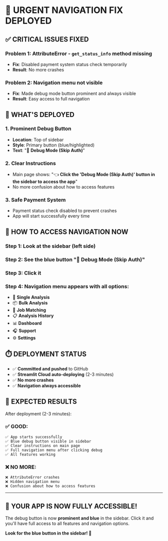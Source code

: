 # 🚨 URGENT NAVIGATION FIX DEPLOYED

## ✅ **CRITICAL ISSUES FIXED**

### **Problem 1**: AttributeError - `get_status_info` method missing
- **Fix**: Disabled payment system status check temporarily
- **Result**: No more crashes

### **Problem 2**: Navigation menu not visible
- **Fix**: Made debug mode button prominent and always visible
- **Result**: Easy access to full navigation

## 🚀 **WHAT'S DEPLOYED**

### **1. Prominent Debug Button**
- **Location**: Top of sidebar
- **Style**: Primary button (blue/highlighted)
- **Text**: "🐛 **Debug Mode (Skip Auth)**"

### **2. Clear Instructions**
- Main page shows: "👈 **Click the 'Debug Mode (Skip Auth)' button in the sidebar to access the app**"
- No more confusion about how to access features

### **3. Safe Payment System**
- Payment status check disabled to prevent crashes
- App will start successfully every time

## 🎯 **HOW TO ACCESS NAVIGATION NOW**

### **Step 1**: Look at the sidebar (left side)
### **Step 2**: See the blue button "🐛 **Debug Mode (Skip Auth)**"
### **Step 3**: Click it
### **Step 4**: Navigation menu appears with all options:

- 🎯 **Single Analysis**
- 📦 **Bulk Analysis**
- 🎯 **Job Matching**
- 📋 **Analysis History**
- 📊 **Dashboard**
- 🎧 **Support**
- ⚙️ **Settings**

## ⏱️ **DEPLOYMENT STATUS**

- ✅ **Committed and pushed** to GitHub
- ✅ **Streamlit Cloud auto-deploying** (2-3 minutes)
- ✅ **No more crashes**
- ✅ **Navigation always accessible**

## 🎉 **EXPECTED RESULTS**

After deployment (2-3 minutes):

### ✅ **GOOD**:
```
✅ App starts successfully
✅ Blue debug button visible in sidebar
✅ Clear instructions on main page
✅ Full navigation menu after clicking debug
✅ All features working
```

### ❌ **NO MORE**:
```
❌ AttributeError crashes
❌ Hidden navigation menu
❌ Confusion about how to access features
```

---

## 🚀 **YOUR APP IS NOW FULLY ACCESSIBLE!**

The debug button is now **prominent and blue** in the sidebar. Click it and you'll have full access to all features and navigation options.

**Look for the blue button in the sidebar! 🎯**